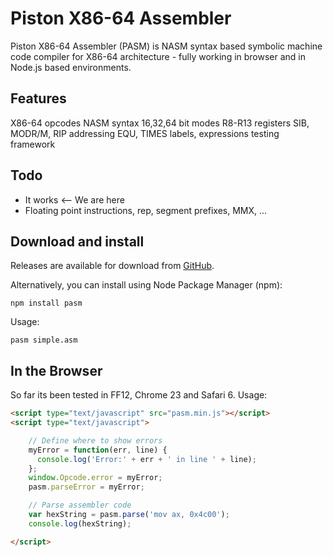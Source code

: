 # Piston X86-64 Assembler

Piston X86-64 Assembler (PASM) is NASM syntax based symbolic machine code compiler for X86-64 architecture - fully working in browser and in Node.js based environments. 

## Features

X86-64 opcodes
NASM syntax
16,32,64 bit modes
R8-R13 registers
SIB, MODR/M, RIP addressing
EQU, TIMES
labels, expressions
testing framework

## Todo

* It works          <-- We are here
* Floating point instructions, rep, segment prefixes, MMX, ...

## Download and install

Releases are available for download from 
[GitHub](http://github.com/tpisto/pasm/archive/master.zip).

Alternatively, you can install using Node Package Manager (npm):

    npm install pasm

Usage:
    
    pasm simple.asm


## In the Browser

So far its been tested in FF12, Chrome 23 and Safari 6. Usage:

```html
<script type="text/javascript" src="pasm.min.js"></script>
<script type="text/javascript">

    // Define where to show errors
    myError = function(err, line) {
      console.log('Error:' + err + ' in line ' + line);
    };
    window.Opcode.error = myError;
    pasm.parseError = myError;

    // Parse assembler code
    var hexString = pasm.parse('mov ax, 0x4c00');
    console.log(hexString);

</script>
```

